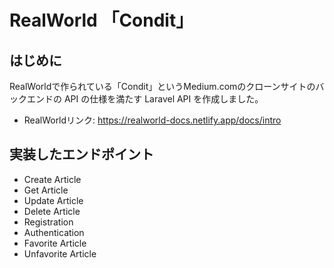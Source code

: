 # RealWorld 「Condit」

## はじめに
RealWorldで作られている「Condit」というMedium.comのクローンサイトのバックエンドの API の仕様を満たす Laravel API を作成しました。
* RealWorldリンク: <https://realworld-docs.netlify.app/docs/intro>
## 実装したエンドポイント
* Create Article
* Get Article
* Update Article
* Delete Article
* Registration
* Authentication
* Favorite Article
* Unfavorite Article
